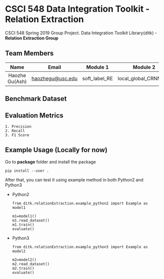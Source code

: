# CSCI 548 Data Integration Toolkit - Relation Extraction
CSCI 548 Spring 2019 Group Project. Data Integration Toolkit Library(ditk) - **Relation Extraction Group**

## Team Members

| Name                 | Email                 | Module 1              | Module 2               |
|:--------------------:|:---------------------:|:---------------------:|:----------------------:|
| Haozhe Gu(Ash)       | haozhegu@usc.edu      | soft_label_RE         | local_global_CRNN_bio  |

## Benchmark Dataset

## Evaluation Metrics
    1. Precision
    2. Recall 
    3. F1 Score

## Example Usage (Locally for now)
Go to **package** folder and install the package
```
pip install --user .
```
After that, you can test it using example method in both Python2 and Python3

* Python2
  ```
  from ditk.relationExtraction.example_python2 import Example as model1

  m1=model1()
  m1.read_dataset()
  m1.train()
  evaluate()
  ```

* Python3
  ```
  from ditk.relationExtraction.example_python3 import Example as model2

  m2=model2()
  m2.read_dataset()
  m2.train()
  evaluate()
  ```
